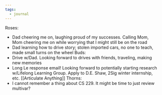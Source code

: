 ```yaml
---
tags:
  - journal
---
```

Roses:
- Dad cheering me on, laughing proud of my successes. Calling Mom, Mom cheering me on while worrying that I might still be on the road
- Dad learning how to drive story; stolen imported cars, no one to teach, made small turns on the wheel
Buds:
- Drive w/Dad. Looking forward to drives with friends, traveling, making new memories
- Long Le response email! Looking forward to potentially starting research w/Lifelong Learning Group. Apply to D.E. Shaw, 2Sig winter internship, etc. [[Articulate Anything]]
Thorns:
- I cannot remember a thing about CS 229. It might be time to just review multivar?